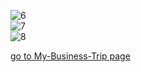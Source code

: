 
<img class="w75percent" src="/images/bt/us/dc1.jpg" alt="6"><br>
<img class="w75percent" src="/images/bt/us/dc2.jpg" alt="7"><br>
<img class="w75percent" src="/images/bt/us/dc3.jpg" alt="8">

[go to My-Business-Trip page](/Midterm/My-Business-Trip/My-BusinessTrip.html)